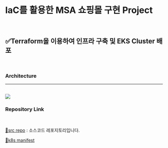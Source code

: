 # IaC를 활용한 MSA 쇼핑몰 구현 Project
<br>

## ✅Terraform을 이용하여 인프라 구축 및 EKS Cluster 배포
<br>

### Architecture
---
<br>
<img src="https://github.com/tthingbini/MSA-Project/assets/137377076/527234de-3291-43df-b105-66d16798d11c">

### Repository Link 
<br>

[🔗src repo](https://github.com/tthingbini/ecommerce-workshop-src.git) : 소스코드 레포지토리입니다.


[🔗k8s manifest](https://github.com/tthingbini/ecommerce-workshop-k8s-manifest.git)
